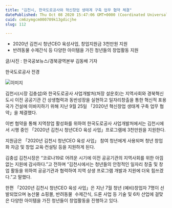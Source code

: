 ```yaml
---
title: "김천시, 한국도로공사와 혁신창업 생태계 구축 업무 협약 체결"
datePublished: Thu Oct 08 2020 15:47:06 GMT+0000 (Coordinated Universal Time)
cuid: cm6zymgcm000709k13gdicjhe
slug: 112

---
```



- 2020년 김천시 청년CEO 육성사업, 창업지원금 3천만원 지원
- 반려동물 수제간식 등 다양한 아이템을 가진 청년들의 창업활동 지원

글/사진 : 한국공보뉴스/경북광역본부 김동배 기자

한국도로공사 전경

![이미지](https://cdn.hashnode.com/res/hashnode/image/upload/v1739246773448/043adb0c-d409-4095-a9c9-3d9314096e2d.jpeg)

김천시(시장 김충섭)와 한국도로공사 사업개발처(처장 설운호)는 지역사회와 경북혁신도시 이전 공공기관 간 상생협력과 동반성장을 실현하고 일자리창출을 통한 혁신적 포용국가 건설에 이바지하기 위해 지난 9월 25일 「2020년 혁신창업 생태계 구축 업무 협약」을 체결했다.

이번 협약을 통해 지역창업 활성화를 위하여 한국도로공사 사업개발처에서는 김천시에서 시행 중인 「2020년 김천시 청년CEO 육성 사업」프로그램에 3천만원을 지원한다.

지원금은 「2020년 김천시 청년CEO 육성 사업」 참여 청년에게 사용되며 청년 창업화 자금 및 창업 교육·컨설팅 등을 지원하게 된다.

김충섭 김천시장은 “코로나19로 어려운 시기에 이전 공공기관의 지역사회를 위한 아낌없는 지원에 감사하다.”고 전하며 “김천시에서는 청년들의 안정적인 일자리 창출 및 창업 활동을 위하여 공공기관과 협력하여 지역 상생 프로그램 개발과 지원에 더욱 힘쓰겠다.”고 말했다.

한편 「2020년 김천시 청년CEO 육성 사업」은 지난 7월 청년 (예비)창업자 7명이 선발되었으며 농산물 쇼핑몰, 반려동물  수제간식, 드론 사업 등 기술 및 6차 산업에 걸맞은 다양한 아이템을 가진 청년들이 창업활동을 진행하고 있다.